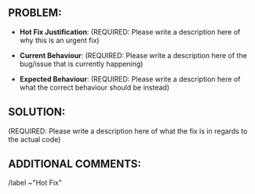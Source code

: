 ## PROBLEM:

*  **Hot Fix Justification**: (REQUIRED: Please write a description here of why this is an urgent fix)

*  **Current Behaviour**: (REQUIRED: Please write a description here of the bug/issue that is currently happening)

*  **Expected Behaviour**: (REQUIRED: Please write a description here of what the correct behaviour should be instead)

## SOLUTION:

(REQUIRED: Please write a description here of what the fix is in regards to the actual code)

## ADDITIONAL COMMENTS:

<!-- (OPTIONAL: OTHER RELATED CHANGES, FUTURE CONSIDERATIONS, ETC) -->

/label ~"Hot Fix"